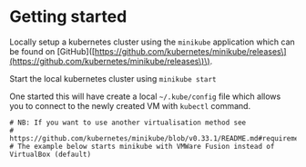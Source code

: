 # Getting started

Locally setup a kubernetes cluster using the `minikube` application which can be found on \[GitHub\]\([https://github.com/kubernetes/minikube/releases\](https://github.com/kubernetes/minikube/releases\)\).

Start the local kubernetes cluster using `minikube start`

One started this will have create a local `~/.kube/config` file which allows you to connect to the newly created VM with `kubectl` command.

```
# NB: If you want to use another virtualisation method see
# https://github.com/kubernetes/minikube/blob/v0.33.1/README.md#requirements
# The example below starts minikube with VMWare Fusion instead of VirtualBox (default)

```



